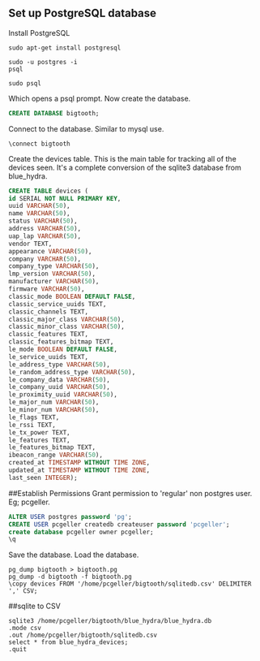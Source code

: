 ## Set up PostgreSQL database
Install PostgreSQL
```shell
sudo apt-get install postgresql
```

```shell
sudo -u postgres -i
psql
```

```shell
sudo psql
```
Which opens a psql prompt.  Now create the database.
```sql
CREATE DATABASE bigtooth;
```
Connect to the database.  Similar to mysql use.
```shell
\connect bigtooth
```
Create the devices table.  This is the main table for tracking all of the devices seen.  It's a complete conversion of the sqlite3 database from blue_hydra.
```sql
CREATE TABLE devices (
id SERIAL NOT NULL PRIMARY KEY,
uuid VARCHAR(50),
name VARCHAR(50),
status VARCHAR(50),
address VARCHAR(50),
uap_lap VARCHAR(50),
vendor TEXT,
appearance VARCHAR(50),
company VARCHAR(50),
company_type VARCHAR(50),
lmp_version VARCHAR(50),
manufacturer VARCHAR(50),
firmware VARCHAR(50),
classic_mode BOOLEAN DEFAULT FALSE,
classic_service_uuids TEXT,
classic_channels TEXT,
classic_major_class VARCHAR(50),
classic_minor_class VARCHAR(50),
classic_features TEXT,
classic_features_bitmap TEXT,
le_mode BOOLEAN DEFAULT FALSE,
le_service_uuids TEXT,
le_address_type VARCHAR(50),
le_random_address_type VARCHAR(50),
le_company_data VARCHAR(50),
le_company_uuid VARCHAR(50),
le_proximity_uuid VARCHAR(50),
le_major_num VARCHAR(50),
le_minor_num VARCHAR(50),
le_flags TEXT,
le_rssi TEXT,
le_tx_power TEXT,
le_features TEXT,
le_features_bitmap TEXT,
ibeacon_range VARCHAR(50),
created_at TIMESTAMP WITHOUT TIME ZONE,
updated_at TIMESTAMP WITHOUT TIME ZONE,
last_seen INTEGER);
```
##Establish Permissions
Grant permission to 'regular' non postgres user. Eg; pcgeller.
```sql
ALTER USER postgres password 'pg';
CREATE USER pcgeller createdb createuser password 'pcgeller';
create database pcgeller owner pcgeller;
\q
```
Save the database.  Load the database.
```shell
pg_dump bigtooth > bigtooth.pg
pg_dump -d bigtooth -f bigtooth.pg
\copy devices FROM '/home/pcgeller/bigtooth/sqlitedb.csv' DELIMITER ',' CSV;
```

##sqlite to CSV
```shell
sqlite3 /home/pcgeller/bigtooth/blue_hydra/blue_hydra.db
.mode csv
.out /home/pcgeller/bigtooth/sqlitedb.csv
select * from blue_hydra_devices;
.quit
```
